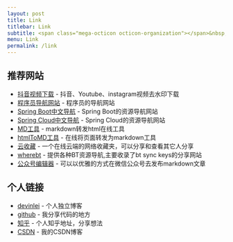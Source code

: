 ```yaml
---
layout: post
title: Link
titlebar: Link
subtitle: <span class="mega-octicon octicon-organization"></span>&nbsp;&nbsp; Resource link
menu: Link
permalink: /link
---
```

## 推荐网站
- [抖音视频下载](https://free-tiktok.com/) - 抖音、Youtube、instagram视频去水印下载
- [程序员导航网站](http://tooool.org/) - 程序员的导航网站 
- [Spring Boot中文导航](http://springboot.fun/) - Spring Boot的资源导航网站    
- [Spring Cloud中文导航](http://springcloud.fun/) - Spring Cloud的资源导航网站    
- [MD工具](http://relatos.top/md/) - markdown转发html在线工具  
- [htmlToMD工具](http://relatos.top/2md/) - 在线将页面转发为markdown工具  
- [云收藏](http://www.favorites.ren/) - 一个在线云端的网络收藏夹，可以分享和查看其它人分享
- [wherebt](http://wherebt.com/) - 提供各种BT资源导航,主要收录了bt sync keys的分享网站
- [公众号编辑器](http://md.ityouknow.com/) - 可以以优雅的方式在微信公众号去发布markdown文章


## 个人链接

- [devinlei](https://devinlei.github.io/) - 个人独立博客
- [github](https://github.com/DevinLei) -  我分享代码的地方
- [知乎](https://www.zhihu.com/people/yiwu-suo-zhi-79-72-62/activities) - 个人知乎地址，分享想法
- [CSDN](https://me.csdn.net/qq_32736947)  - 我的CSDN博客



